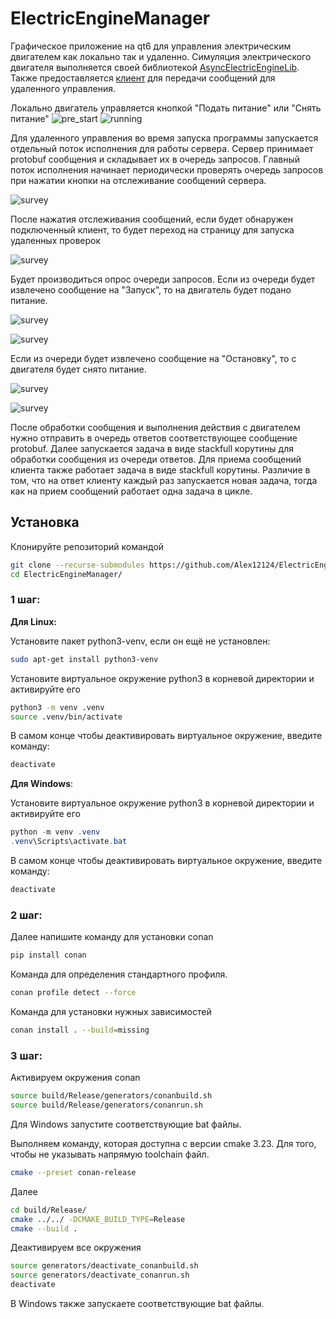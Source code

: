 # ElectricEngineManager
Графическое приложение на qt6 для управления электрическим
двигателем как локально так и удаленно. Симуляция электрического двигателя выполняется своей
библиотекой [AsyncElectricEngineLib](https://github.com/Alex12124/AsyncElectricEngineLib). Также предоставляется [клиент](https://github.com/Alex12124/ElectricEngineManagerClient) для передачи сообщений для удаленного управления.

Локально двигатель управляется кнопкой
"Подать питание" или "Снять питание"
![pre_start](assets/prestart_engine.png)
![running](assets/running_engine.png)

Для удаленного управления во время запуска программы запускается отдельный поток
исполнения для работы сервера. Сервер принимает protobuf сообщения и складывает их в очередь запросов. Главный поток исполнения начинает периодически проверять очередь запросов при нажатии кнопки на отслеживание сообщений сервера.

![survey](assets/survey_server.png)

После нажатия отслеживания сообщений, если будет обнаружен подключенный клиент, то будет переход на страницу для запуска удаленных проверок

![survey](assets/remote_prestart.png)

Будет производиться опрос очереди запросов. Если из очереди будет извлечено сообщение на "Запуск", то на двигатель будет подано питание.

![survey](assets/remote_command_start.png)

![survey](assets/remote_run.png)

Если из очереди будет извлечено сообщение на "Остановку", то с двигателя будет снято питание.

![survey](assets/remote_command_stop.png)

![survey](assets/remote_stop.png)

После обработки сообщения и выполнения действия с двигателем нужно отправить в очередь ответов соответствующее сообщение protobuf. Далее запускается задача в виде stackfull корутины для обработки сообщения из очереди ответов. Для приема сообщений клиента также работает задача в виде stackfull корутины. Различие в том, что на ответ клиенту каждый раз запускается новая задача, тогда как на прием сообщений работает одна задача в цикле.


## Установка
Клонируйте репозиторий командой
```bash
git clone --recurse-submodules https://github.com/Alex12124/ElectricEngineManager.git 
cd ElectricEngineManager/
```
### 1 шаг:
**Для Linux:**

Установите пакет python3-venv, если он ещё не установлен:
```bash
sudo apt-get install python3-venv
```
Установите виртуальное окружение python3 в корневой директории
и активируйте его
```bash
python3 -m venv .venv
source .venv/bin/activate
```
В самом конце чтобы деактивировать виртуальное окружение, введите команду:
```bash
deactivate
```

**Для Windows**:

Установите виртуальное окружение python3 в корневой директории
и активируйте его
```PowerShell
python -m venv .venv
.venv\Scripts\activate.bat
```
В самом конце чтобы деактивировать виртуальное окружение, введите команду:
```PowerShell
deactivate
```

### 2 шаг:
Далее напишите команду для установки conan
```bash
pip install conan
```
Команда для определения стандартного профиля.
```bash
conan profile detect --force
```
Команда для установки нужных зависимостей
```bash
conan install . --build=missing
```

### 3 шаг:
Активируем окружения conan
```bash
source build/Release/generators/conanbuild.sh
source build/Release/generators/conanrun.sh
```
Для Windows запустите соответствующие bat файлы.

Выполняем команду, которая доступна с версии cmake 3.23. Для того, чтобы
не указывать напрямую toolchain файл.
```bash
cmake --preset conan-release
```
Далее
```bash
cd build/Release/
cmake ../../ -DCMAKE_BUILD_TYPE=Release
cmake --build .
```
Деактивируем все окружения
```bash
source generators/deactivate_conanbuild.sh
source generators/deactivate_conanrun.sh
deactivate
```
В Windows также запускаете соответствующие bat файлы.